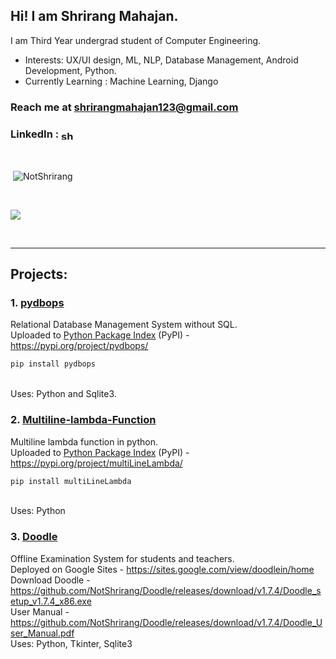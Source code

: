 <h2>Hi! I am Shrirang Mahajan.</h2>

I am Third Year undergrad student of Computer Engineering.

<p>

- Interests: UX/UI design, ML, NLP, Database Management, Android Development, Python.
- Currently Learning : Machine Learning, Django

<h3>Reach me at <a href="shrirangmahajan123@gmail.com">shrirangmahajan123@gmail.com</a></h3>
<p>
<h3>LinkedIn : <a href="https://www.linkedin.com/in/shrirang-mahajan/" target="blank"><img align="center" src="https://raw.githubusercontent.com/rahuldkjain/github-profile-readme-generator/master/src/images/icons/Social/linked-in-alt.svg" alt="shrirang-mahajan" height="15" width="20" /></a></h3>
</p>
<br>

<p>&nbsp;<img align="center" src="https://github-readme-stats.vercel.app/api?username=NotShrirang&show_icons=true&locale=en&theme=gotham" alt="NotShrirang" /></p>
<br>
<p><img align="center" src="https://github-readme-stats.vercel.app/api/top-langs/?username=NotShrirang&langs_count=8&https://github.com/NotShrirang/github-readme-stats&theme=gotham"/></p>

<br>

<hr>

<h2> Projects: </h2>

<h3> 1. <a href="https://github.com/NotShrirang/pydbops">pydbops</a> </h3>
Relational Database Management System without SQL. <br>
Uploaded to <a href="https://pypi.org/">Python Package Index</a> (PyPI) - <a href="https://pypi.org/project/pydbops/">https://pypi.org/project/pydbops/</a><br>

```sh 
pip install pydbops 
```
<br>
Uses: Python and Sqlite3.


<h3> 2. <a href="https://github.com/NotShrirang/Multiline-lambda-Function">Multiline-lambda-Function</a> </h3>
Multiline lambda function in python. <br>
Uploaded to <a href="https://pypi.org/">Python Package Index</a> (PyPI) - <a href="https://pypi.org/project/multiLineLambda/"> https://pypi.org/project/multiLineLambda/ </a> <br>

```sh 
pip install multiLineLambda
```
<br>
Uses: Python

<h3> 3. <a href="https://github.com/NotShrirang/Doodle">Doodle</a> </h3>
Offline Examination System for students and teachers. <br>
Deployed on Google Sites - <a href="https://sites.google.com/view/doodlein/home">https://sites.google.com/view/doodlein/home</a> <br>
Download Doodle - <a href="https://github.com/NotShrirang/Doodle/releases/download/v1.7.4/Doodle_setup_v1.7.4_x86.exe">https://github.com/NotShrirang/Doodle/releases/download/v1.7.4/Doodle_setup_v1.7.4_x86.exe</a> <br>
User Manual - <a href="https://github.com/NotShrirang/Doodle/releases/download/v1.7.4/Doodle_User_Manual.pdf">https://github.com/NotShrirang/Doodle/releases/download/v1.7.4/Doodle_User_Manual.pdf</a> <br>
Uses: Python, Tkinter, Sqlite3
